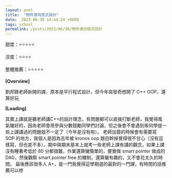 ```yaml
---
layout: post
title:  "物件導向程式設計"
date:  2023-06-30 14:44:24 +0800
tags: school
permalink: /posts/2023/06/30/物件導向程式設計
---
```



甜度：⭐⭐⭐⭐⭐

涼度：⭐⭐⭐⭐

整體推薦：⭐⭐⭐⭐⭐

**[Overview]**

劉邦鋒老師新開的課，原本是平行程式設計，但今年突發奇想開了 C++ OOP，還算好玩

**[Loading]**

其實上課就是聽老師講C++的設計理念，有問題都可以直接打斷老師，我覺得風氣蠻好的，因為老師會用參與分數鼓勵同學們討論，但之後會不會遇到笨同學提一些上課講過的問題就不一定了（今年是沒有啦）。
老師加簽的時候會有需要寫 SOP 的地方，我個人是因為去年被 kronos oop 題目幹掉覺得很不甘心（沒有這樣寫，但也差不多），期中與期末基本上就考一些老師上課有講的觀念，如果上課沒有睡著考低於 80 分都很難，作業還算蠻簡單的，要實做 smart pointer 做成的 DAG，然後觀察 smart pointer free 的機制，還算蠻有趣的，又不會花太久的時間。
最後應該很多人 A+，是一門我覺得這學期選的最對的一門課，有時間的話推薦可以修

